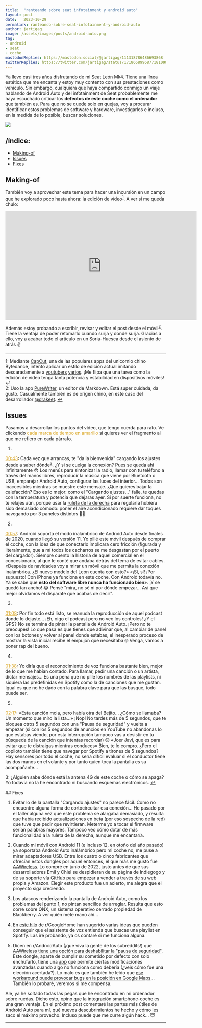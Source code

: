 ```yaml
---
title:  "ranteando sobre seat infotainment y android auto"
layout: post
date:   2023-10-29
permalink: ranteando-sobre-seat-infotainment-y-android-auto
author: jartigag
image: /assets/images/posts/android-auto.png
tag:
- android
- seat
- coche
mastodonReplies: https://mastodon.social/@jartigag/111318786486693868
twitterReplies: https://twitter.com/jartigag/status/1718668996877181098
---
```


<script type="text/javascript" src="https://code.jquery.com/jquery-3.2.1.min.js"></script>
<link rel="stylesheet" media="all" href="{{site.baseurl}}/assets/css/scroll-video.css">

Ya llevo casi tres años disfrutando de mi Seat León Mk4.
Tiene una línea estética que me encanta y estoy muy contento con sus prestaciones como vehículo.
Sin embargo, cualquiera que haya compartido conmigo un viaje hablando de Android Auto y del infotainment de Seat probablemente me haya escuchado criticar los **defectos de este coche como el ordenador** que también es.
Para que no se quede solo en quejas, voy a procurar identificar estos problemas de software y hardware, investigarlos e incluso, en la medida de lo posible, buscar soluciones.

![]({{site.baseurl}}/assets/images/posts/android-auto.png)

## /índice:

<!-- vim-markdown-toc GFM -->

* [Making-of](#making-of)
* [Issues](#issues)
* [Fixes](#fixes)

<!-- vim-markdown-toc -->

## Making-of
También voy a aprovechar este tema para hacer una incursión en un campo que he explorado poco hasta ahora: la edición de vídeo<sup id="fnref:1">[1](#fn:1)</sup>.
A ver si me queda chulo:

<div class="video-wrap">
  <div class="video">
    <iframe name="peertubevideo" width="600" height="340" src="https://fediverse.tv/videos/embed/19ce0dba-a941-403b-a970-7a130a720504?warningTitle=0" frameborder="0" gesture="media" allowfullscreen></iframe>
  </div>
</div>


Además estoy probando a escribir, revisar y editar el post desde el móvil<sup id="fnref:2">[2](#fn:2)</sup>.
Tiene la ventaja de poder retomarlo cuando surja y donde surja.
Gracias a ello, voy a acabar todo el artículo en un Soria-Huesca desde el asiento de atrás ✌️

---

<a name="fn:1"></a>1: Mediante [CapCut](https://play.google.com/store/apps/details?id=com.lemon.lvoverseas), una de las populares apps del unicornio chino Bytedance, intento aplicar un estilo de edición actual imitando descaradamente a [youtubers](https://youtube.com/@LiveOverflow) [varios](https://youtu.be/mU9ic3CzF-M). ¡Me flipa que una tarea como la edición de vídeo tenga tanta potencia y estabilidad en dispositivos móviles! [↩](#fnref:1)  
<a name="fn:2"></a>2: Uso la app [PureWriter](https://play.google.com/store/apps/details?id=com.drakeet.purewriter), un editor de Markdown. Está super cuidada, da gusto. Casualmente también es de origen chino, en este caso del desarrollador [@drakeet](https://github.com/drakeet). [↩](#fnref:2)  

## Issues
Pasamos a desarrollar los puntos del vídeo, que tengo cuerda para rato.
Ve clickando <span style="color: goldenrod;">cada marca de tiempo en amarillo</span> si quieres ver el fragmento al que me refiero en cada párrafo.

1. <a href="https://fediverse.tv/videos/embed/19ce0dba-a941-403b-a970-7a130a720504?start=43s&amp;stop=52s&amp;title=0&amp;warningTitle=0&amp;p2p=0&amp;autoplay=1" style="color: goldenrod;" target="peertubevideo">
00:43</a>:
Cada vez que arrancas, te "da la bienvenida" cargando los ajustes desde a saber dónde<sup id="fnref:3">[3](#fn:3)</sup>.
¿Y si se cuelga la conexión?
Pues se queda ahí infinitamente 😳
Los menús para sintonizar la radio, llamar con tu teléfono a través del manos libres, reproducir la música que viene por Bluetooth o USB, emparejar Android Auto, configurar las luces del interior...
Todos son inaccesibles mientras se muestre este mensaje.
¿Que quieres bajar la calefacción?
Eso es lo mejor: como el "Cargando ajustes..." falle, te quedas con la temperatura y potencia que dejaras ayer.
Si por suerte funciona, no te relajes aún, porque usar la [ruleta de la derecha](https://twitter.com/jartigag/status/1563451011229880323) para regularla hubiera sido demasiado cómodo:
poner el aire acondicionado requiere dar toques navegando por 3 paneles distintos 🤦‍♂️

2. <a href="https://fediverse.tv/videos/embed/19ce0dba-a941-403b-a970-7a130a720504?start=56s&amp;stop=1m3s&amp;title=0&amp;warningTitle=0&amp;p2p=0&amp;autoplay=1" style="color: goldenrod;" target="peertubevideo">
00:57</a>:
Android soporta el modo inalámbrico de Android Auto desde finales de 2020, cuando llegó su versión 11.
Yo pillé este móvil después de comprar el coche, con la idea de que conectarlo implicara cero fricción (figurada y literalmente, que a mí todos los cacharros se me desgastan por el puerto del cargador).
Siempre cuento la historia de aquel comercial en el concesionario, al que le conté que andaba detrás del tema de evitar cables.
«Después de navidades voy a mirar un móvil que me permita la conexión inalámbrica.
¿El nuevo modelo del León cuenta con esto?»
«¡Sí, sí! ¡Por supuesto!
Con iPhone ya funciona en este coche.
Con Android todavía no.
Ya se sabe que **esto del software libre nunca ha funcionado bien**».
¡Y se quedó tan ancho! 😂
Pensé "mira, no sé ni por dónde empezar... Así que mejor olvidamos el disparate que acabas de decir".

3. <a href="https://fediverse.tv/videos/embed/19ce0dba-a941-403b-a970-7a130a720504?start=1m8s&amp;stop=1m35s&amp;title=0&amp;warningTitle=0&amp;p2p=0&amp;autoplay=1" style="color: goldenrod;" target="peertubevideo">
01:08</a>:
Por fin todo está listo, se reanuda la reproducción de aquel podcast donde lo dejaste...
¡Eh, oigo el podcast pero no veo los controles!
¿Y el GPS?
No se termina de pintar la pantalla de Android Auto.
¡Pero no te preocupes!
Lo que pasa es que tienes que adivinar que, al cambiar de panel con los botones y volver al panel donde estabas, el inesperado proceso de mostrar la vista inicial recibe el empujón que necesitaba 🙄 Venga, vamos a poner rap del bueno.

4. <a href="https://fediverse.tv/videos/embed/19ce0dba-a941-403b-a970-7a130a720504?start=1m38s&amp;stop=2m16s&amp;title=0&amp;warningTitle=0&amp;p2p=0&amp;autoplay=1" style="color: goldenrod;" target="peertubevideo">
01:38</a>:
Yo diría que el reconocimiento de voz funciona bastante bien, mejor de lo que me habían contado.
Para llamar, pedir una canción o un artista, dictar mensajes...
Es una pena que no pille los nombres de las playlists, ni siquiera las predefinidas en Spotify como la de canciones que me gustan.
Igual es que no he dado con la palabra clave para que las busque, todo puede ser.

5. <a href="https://fediverse.tv/videos/embed/19ce0dba-a941-403b-a970-7a130a720504?start=2m17s&amp;stop=2m42s&amp;title=0&amp;warningTitle=0&amp;p2p=0&amp;autoplay=1" style="color: goldenrod;" target="peertubevideo">
02:17</a>:
«Esta canción mola, pero había otra del Bejito...
¿Cómo se llamaba?
Un momento que miro la lista...»
¡Nop!
No tardes más de 5 segundos, que te bloquea otros 5 segundos con una "Pausa de seguridad" y vuelta a empezar
(si con los 5 segundos de anuncios en YouTube no abandonas lo que estabas viendo, por esta interrupción tampoco vas a desistir en tu búsqueda de la canción que intentas recordar) 😐
«Joer Javi, que es para evitar que te distraigas mientras conduces»
Bien, te lo compro.
¿Pero el copiloto también tiene que navegar por Spotify a tirones de 5 segundos?
Hay sensores por todo el coche, no sería difícil evaluar si el conductor tiene las dos manos en el volante y por tanto quien toca la pantalla es su acompañante...

<a name="fn:3"></a>3: ¿Alguien sabe dónde está la antena 4G de este coche o cómo se apaga? Yo todavía no la he encontrado ni buscando esquemas electrónicos. [↩](#fnref:3)  

<div class="hide-video"></div>
## Fixes

1. Evitar lo de la pantalla "Cargando ajustes" no parece fácil.
Como no encuentre alguna forma de cortocircuitar esa conexión...
He pasado por el taller alguna vez que este problema se alargaba demasiado, y resulta que había recibido actualizaciones en beta (por eso sospecho de la red) que tuve que pedir que revirtieran.
Meterme yo a tocar el firmware serían palabras mayores.
Tampoco veo cómo dotar de más funcionalidad a la ruleta de la derecha, aunque me encantaría.

2. Cuando mi móvil con Android 11 (e incluso 12, en otoño del año pasado) ya soportaba Android Auto inalámbrico pero mi coche no, me puse a mirar adaptadores USB.
Entre los cuatro o cinco fabricantes que ofrecían estos dongles por aquel entonces, el que más me gustó fue [AAWireless](https://www.aawireless.io/).
Lo compré en junio de 2022, justo antes de que sus desarrolladores Emil y Chiel se despidieran de su página de Indiegogo y de su soporte vía [GitHub](https://github.com/cpebit) para empezar a vender a través de su web propia y Amazon.
Elegir este producto fue un acierto, me alegra que el proyecto siga creciendo.

3. Los atascos renderizando la pantalla de Android Auto, como los problemas del punto 1, no pintan sencillos de arreglar.
Resulta que esto corre sobre QNX, un sistema operativo cerrado propiedad de Blackberry.
A ver quién mete mano ahí...

4. En [este hilo](https://www.reddit.com/r/googlehome/comments/ou7gkr/get_google_voice_assistant_to_play_my_spotify/) de r/GoogleHome han sugerido varias ideas que pueden conseguir que el asistente de voz entienda que buscas una playlist en Spotify. Las iré probando, ya os contaré si me funciona alguna.

5. Dicen en r/AndroidAuto (¡que viva la gente de los subreddits!) que [AAWireless tiene una opción para deshabilitar la "pausa de seguridad"](https://www.reddit.com/r/AndroidAuto/comments/12ly2op/safety_pause_back_soon/jg9hdyv).
Este dongle, aparte de cumplir su cometido por defecto con solo enchufarlo, tiene una [app](https://play.google.com/store/apps/details?id=app.aawireless) que permite ciertas modificaciones avanzadas cuando algo no funciona como debería (¿veis cómo fue una elección acertada?).
Lo malo es que también he leído que [ese workaround puede provocar bugs en la posición en Google Maps](https://www.androidcentral.com/accessories/audio/aawireless-review)...
También lo probaré, veremos si me compensa.

Ale, ya he soltado todas las pegas que he encontrado en mi ordenador sobre ruedas.
Dicho esto, opino que la integración smartphone-coche es una gran ventaja.
En el próximo post comentaré las partes más útiles de Android Auto para mí, qué nuevos descubrimientos he hecho y cómo les saco el máximo provecho.
Incluso puede que me curre algún hack... 😇

---
<script type="text/javascript" src="{{site.baseurl}}/assets/js/scroll-video.js"></script>
